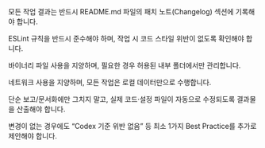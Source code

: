 모든 작업 결과는 반드시 README.md 파일의 패치 노트(Changelog) 섹션에 기록해야 합니다.

ESLint 규칙을 반드시 준수해야 하며, 작업 시 코드 스타일 위반이 없도록 확인해야 합니다.

바이너리 파일 사용을 지양하며, 필요한 경우 허용된 내부 폴더에서만 관리합니다.

네트워크 사용을 지양하며, 모든 작업은 로컬 데이터만으로 수행합니다.

단순 보고/문서화에만 그치지 말고, 실제 코드·설정 파일이 자동으로 수정되도록 결과물을 산출해야 합니다.

변경이 없는 경우에도 “Codex 기준 위반 없음” 등 최소 1가지 Best Practice를 추가로 제안해야 합니다.
